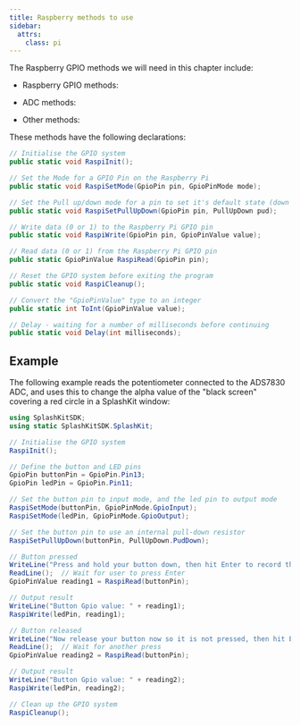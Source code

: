 ```yaml
---
title: Raspberry methods to use
sidebar:
  attrs:
    class: pi
---
```


<!-- TODO: update / add ADC methods -->

The Raspberry GPIO methods we will need in this chapter include:

- Raspberry GPIO methods:
  <!-- TODO: Recap basic gpio methods needed -->

- ADC methods:
  <!-- TODO: Add adc methods needed -->

- Other methods:
  <!-- TODO: Add other methods needed -->

These methods have the following declarations:

<!-- TODO: Update -->

```cs
// Initialise the GPIO system
public static void RaspiInit();

// Set the Mode for a GPIO Pin on the Raspberry Pi
public static void RaspiSetMode(GpioPin pin, GpioPinMode mode);

// Set the Pull up/down mode for a pin to set it's default state (down = 0 and up = 1)
public static void RaspiSetPullUpDown(GpioPin pin, PullUpDown pud);

// Write data (0 or 1) to the Raspberry Pi GPIO pin
public static void RaspiWrite(GpioPin pin, GpioPinValue value);

// Read data (0 or 1) from the Raspberry Pi GPIO pin
public static GpioPinValue RaspiRead(GpioPin pin);

// Reset the GPIO system before exiting the program
public static void RaspiCleanup();

// Convert the "GpioPinValue" type to an integer
public static int ToInt(GpioPinValue value);

// Delay - waiting for a number of milliseconds before continuing
public static void Delay(int milliseconds);
```

## Example

The following example reads the potentiometer connected to the ADS7830 ADC, and uses this to change the alpha value of the "black screen" covering a red circle in a SplashKit window:

```cs
using SplashKitSDK;
using static SplashKitSDK.SplashKit;

// Initialise the GPIO system
RaspiInit();

// Define the button and LED pins
GpioPin buttonPin = GpioPin.Pin13;
GpioPin ledPin = GpioPin.Pin11;

// Set the button pin to input mode, and the led pin to output mode
RaspiSetMode(buttonPin, GpioPinMode.GpioInput);
RaspiSetMode(ledPin, GpioPinMode.GpioOutput);

// Set the button pin to use an internal pull-down resistor
RaspiSetPullUpDown(buttonPin, PullUpDown.PudDown);

// Button pressed
WriteLine("Press and hold your button down, then hit Enter to record the reading:");
ReadLine();  // Wait for user to press Enter
GpioPinValue reading1 = RaspiRead(buttonPin);

// Output result
WriteLine("Button Gpio value: " + reading1);
RaspiWrite(ledPin, reading1);

// Button released
WriteLine("Now release your button now so it is not pressed, then hit Enter:");
ReadLine();  // Wait for another press
GpioPinValue reading2 = RaspiRead(buttonPin);

// Output result
WriteLine("Button Gpio value: " + reading2);
RaspiWrite(ledPin, reading2);

// Clean up the GPIO system
RaspiCleanup();
```
